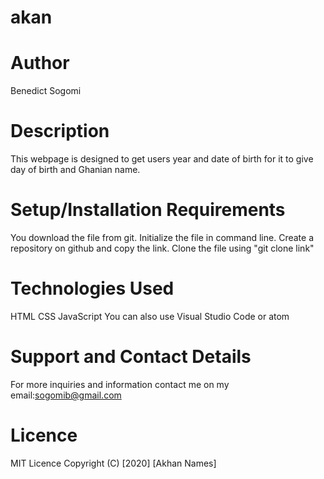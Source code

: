 # akan
# Author
Benedict Sogomi
# Description
This webpage is designed to get users year and date of birth for it to give day of birth and Ghanian name.
# Setup/Installation Requirements
You download the file from git.
Initialize the file in command line.
Create a repository on github and copy the link.
Clone the file using "git clone link"
# Technologies Used 
HTML
CSS
JavaScript
You can also use Visual Studio Code or atom
# Support and Contact Details 
For more inquiries and information contact me on my email:sogomib@gmail.com
# Licence
MIT Licence
Copyright (C) [2020] [Akhan Names]